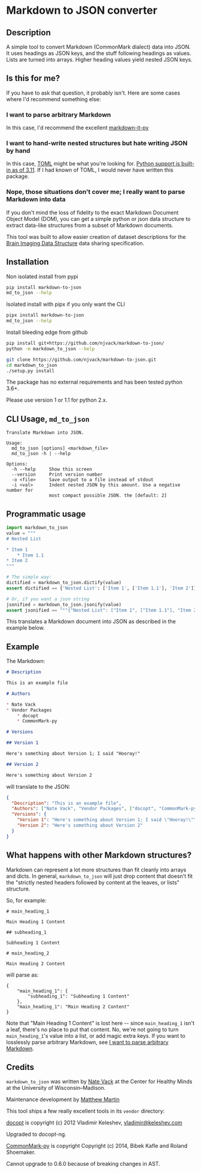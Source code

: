 # Markdown to JSON converter

## Description

A simple tool to convert Markdown (CommonMark dialect) data into JSON. It uses headings as JSON keys, and the stuff following headings as values. Lists are turned into arrays. Higher heading values yield nested JSON keys.

## Is this for me?

If you have to ask that question, it probably isn't. Here are some cases where I'd recommend something else:

### I want to parse arbitrary Markdown

In this case, I'd recommend the excellent [markdown-it-py](https://github.com/executablebooks/markdown-it-py)

### I want to hand-write nested structures but hate writing JSON by hand

In this case, [TOML](https://toml.io/en/) might be what you're looking for. [Python support is built-in as of 3.11](https://docs.python.org/3/library/tomllib.html). If I had known of TOML, I would never have written this package.

### Nope, those situations don't cover me; I really want to parse Markdown into data

If you don't mind the loss of fidelity to the exact Markdown Document Object Model (DOM), you can get a simple python or json data structure to extract data-like structures from a subset of Markdown documents.

This tool was built to allow easier creation of dataset descriptions for the [Brain Imaging Data Structure](http://bids.neuroimaging.io/) data sharing specification.

## Installation

Non isolated install from pypi
```bash
pip install markdown-to-json
md_to_json --help
```

Isolated install with pipx if you only want the CLI
```bash
pipx install markdown-to-json
md_to_json --help
```

Install bleeding edge from github
```bash
pip install git+https://github.com/njvack/markdown-to-json/
python -m markdown_to_json --help
```

```bash
git clone https://github.com/njvack/markdown-to-json.git
cd markdown_to_json
./setup.py install
```

The package has no external requirements and has been tested python 3.6+.

Please use version 1 or 1.1 for python 2.x.

## CLI Usage, `md_to_json`

```
Translate Markdown into JSON.

Usage:
  md_to_json [options] <markdown_file>
  md_to_json -h | --help

Options:
  -h --help     Show this screen
  --version     Print version number
  -o <file>     Save output to a file instead of stdout
  -i <val>      Indent nested JSON by this amount. Use a negative number for
                most compact possible JSON. the [default: 2]
```

## Programmatic usage
```python
import markdown_to_json
value = """
# Nested List

* Item 1
    * Item 1.1
* Item 2
"""

# The simple way:
dictified = markdown_to_json.dictify(value)
assert dictified == {'Nested List': ['Item 1', ['Item 1.1'], 'Item 2']}

# Or, if you want a json string
jsonified = markdown_to_json.jsonify(value)
assert jsonified == """{"Nested List": ["Item 1", ["Item 1.1"], "Item 2"]}"""
```

This translates a Markdown document into JSON as described in the example below.

## Example

The Markdown:

```markdown
# Description

This is an example file

# Authors

* Nate Vack
* Vendor Packages
    * docopt
    * CommonMark-py

# Versions

## Version 1

Here's something about Version 1; I said "Hooray!"

## Version 2

Here's something about Version 2
```

will translate to the JSON:

```json
{
  "Description": "This is an example file",
  "Authors": ["Nate Vack", "Vendor Packages", ["docopt", "CommonMark-py"]],
  "Versions": {
    "Version 1": "Here's something about Version 1; I said \"Hooray!\"",
    "Version 2": "Here's something about Version 2"
  }
}
```

## What happens with other Markdown structures?

Markdown can represent a lot more structures than fit cleanly into arrays and dicts. In general, `markdown_to_json` will just drop content that doesn't fit the "strictly nested headers followed by content at the leaves, or lists" structure.

So, for example:

```
# main_heading_1

Main Heading 1 Content

## subheading_1

Subheading 1 Content

# main_heading_2

Main Heading 2 Content
```

will parse as:

```
{
    "main_heading_1": {
        "subheading_1": "Subheading 1 Content"
    },
    "main_heading_1": "Main Heading 2 Content"
}
```

Note that "Main Heading 1 Content" is lost here -- since `main_heading_1` isn't a leaf, there's no place to put that content. No, we're not going to turn `main_heading_1`'s value into a list, or add magic extra keys. If you want to losslessly parse arbitrary Markdown, see [I want to parse arbitrary Markdown](https://github.com/njvack/markdown-to-json?tab=readme-ov-file#i-want-to-parse-arbitrary-markdown).

## Credits

`markdown_to_json` was written by [Nate Vack](https://github.com/njvack) at the Center for Healthy Minds at the University of Wisconsin–Madison.

Maintenance development by [Matthew Martin](https://github.com/matthewdeanmartin/)

This tool ships a few really excellent tools in its `vendor` directory:

[docopt](https://github.com/docopt/docopt) is copyright (c) 2012 Vladimir Keleshev, <vladimir@keleshev.com>

Upgraded to docopt-ng.

[CommonMark-py](https://github.com/rolandshoemaker/CommonMark-py) is copyright Copyright (c) 2014, Bibek Kafle and Roland Shoemaker.

Cannot upgrade to 0.6.0 because of breaking changes in AST.
